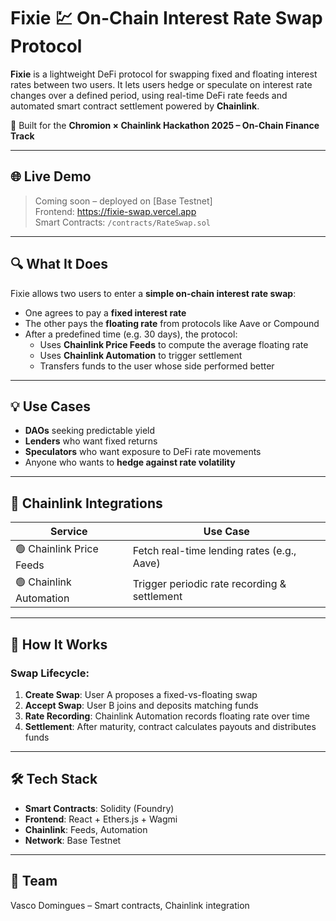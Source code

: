 # Fixie 💹 On-Chain Interest Rate Swap Protocol

**Fixie** is a lightweight DeFi protocol for swapping fixed and floating interest rates between two users. It lets users hedge or speculate on interest rate changes over a defined period, using real-time DeFi rate feeds and automated smart contract settlement powered by **Chainlink**.

🚀 Built for the **Chromion × Chainlink Hackathon 2025 – On-Chain Finance Track**

---

## 🌐 Live Demo

> Coming soon – deployed on [Base Testnet]  
> Frontend: https://fixie-swap.vercel.app  
> Smart Contracts: `/contracts/RateSwap.sol`

---

## 🔍 What It Does

Fixie allows two users to enter a **simple on-chain interest rate swap**:
- One agrees to pay a **fixed interest rate**
- The other pays the **floating rate** from protocols like Aave or Compound
- After a predefined time (e.g. 30 days), the protocol:
  - Uses **Chainlink Price Feeds** to compute the average floating rate
  - Uses **Chainlink Automation** to trigger settlement
  - Transfers funds to the user whose side performed better

---

## 💡 Use Cases

- **DAOs** seeking predictable yield
- **Lenders** who want fixed returns
- **Speculators** who want exposure to DeFi rate movements
- Anyone who wants to **hedge against rate volatility**

---

## 🔗 Chainlink Integrations

| Service                 | Use Case                                      |
|-------------------------|-----------------------------------------------|
| 🟢 Chainlink Price Feeds | Fetch real-time lending rates (e.g., Aave)    |
| 🟢 Chainlink Automation  | Trigger periodic rate recording & settlement  |

---

## 🧠 How It Works

### Swap Lifecycle:
1. **Create Swap**: User A proposes a fixed-vs-floating swap
2. **Accept Swap**: User B joins and deposits matching funds
3. **Rate Recording**: Chainlink Automation records floating rate over time
4. **Settlement**: After maturity, contract calculates payouts and distributes funds

---

## 🛠 Tech Stack

- **Smart Contracts**: Solidity (Foundry)
- **Frontend**: React + Ethers.js + Wagmi
- **Chainlink**: Feeds, Automation
- **Network**: Base Testnet

---

## 🤝 Team
Vasco Domingues – Smart contracts, Chainlink integration

